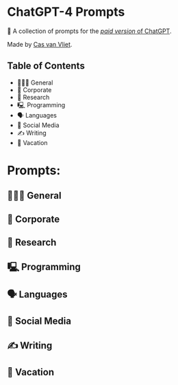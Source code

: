 # ChatGPT-4 Prompts

🤖 A collection of prompts for the [*paid version* of ChatGPT](http://openai.com/product/gpt-4).

Made by [Cas van Vliet](https://casvanvliet.substack.com).

## Table of Contents

- 👩🏻‍💻 General
- 👔 Corporate
- 🔎 Research
- 🖳 Programming
- 🗣️ Languages
- 📱 Social Media
- ✍️ Writing
- 👙 Vacation

# Prompts:
## 👩🏻‍💻 General
## 👔 Corporate
## 🔎 Research
## 🖳 Programming
## 🗣️ Languages
## 📱 Social Media
## ✍️ Writing
## 👙 Vacation
